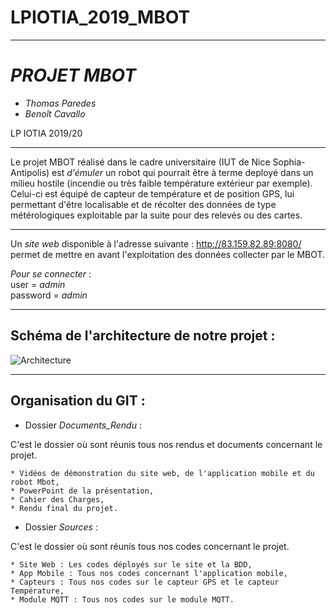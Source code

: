 # LPIOTIA_2019_MBOT
------------------
# _PROJET MBOT_  

- *Thomas Paredes*  
- *Benoît Cavallo*

LP IOTIA 2019/20



-----------------


Le projet MBOT réalisé dans le cadre universitaire (IUT de Nice Sophia-Antipolis) est *d'émuler* un robot qui pourrait être à terme deployé dans un milieu hostile (incendie ou très faible température extérieur par exemple). Celui-ci est équipé de capteur de température et de position GPS, lui permettant d'être localisable et de récolter des données de type métérologiques exploitable par la suite pour des relevés ou des cartes.


*******************  
Un _site web_ disponible à l'adresse suivante : http://83.159.82.89:8080/ permet de mettre en avant l'exploitation des données collecter par le MBOT.

_Pour se connecter_ :   
user = *admin*      
password = *admin*  

*******************  
## Schéma de l'architecture de notre projet :  

![Architecture](../master/Images/Schema_architecture.png)
*******************  

## Organisation du GIT :  
  
* Dossier *Documents_Rendu* :  

C'est le dossier où sont réunis tous nos rendus et documents concernant le projet.  

`* Vidéos de démonstration du site web, de l'application mobile et du robot Mbot,`     
`* PowerPoint de la présentation,`  
`* Cahier des Charges,`   
`* Rendu final du projet.`    

* Dossier *Sources* : 

C'est le dossier où sont réunis tous nos codes concernant le projet.

`* Site Web : Les codes déployés sur le site et la BDD,`    
`* App Mobile : Tous nos codes concernant l'application mobile,`   
`* Capteurs : Tous nos codes sur le capteur GPS et le capteur Température,`      
`* Module MQTT : Tous nos codes sur le module MQTT.`        